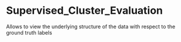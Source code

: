# Supervised_Cluster_Evaluation
Allows to view the underlying structure of the data with respect to the ground truth labels
